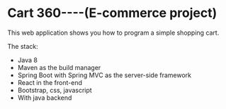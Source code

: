 # Cart 360----(E-commerce project)

This web application shows you how to program a simple shopping cart.

The stack:


- Java 8
- Maven as the build manager
- Spring Boot with Spring MVC as the server-side framework
- React in the front-end
- Bootstrap, css, javascript
- With java backend
